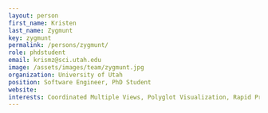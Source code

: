 ```yaml
---
layout: person
first_name: Kristen
last_name: Zygmunt
key: zygmunt
permalink: /persons/zygmunt/
role: phdstudent
email: krismz@sci.utah.edu
image: /assets/images/team/zygmunt.jpg
organization: University of Utah
position: Software Engineer, PhD Student
website:
interests: Coordinated Multiple Views, Polyglot Visualization, Rapid Prototyping
---
```

